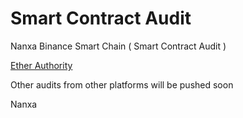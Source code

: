 # Smart Contract Audit
Nanxa Binance Smart Chain ( Smart Contract Audit )

[Ether Authority](https://github.com/EtherAuthority/Audit/blob/main/NANXA-Token-Smart-Contracts-Security-Audit-Report.pdf)

Other audits from other platforms will be pushed soon

Nanxa
